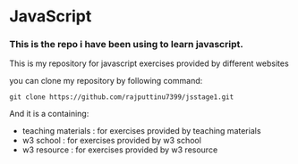 # JavaScript

### This is the repo i have been using to learn javascript.


This is my repository for javascript exercises provided by different websites

you can clone my repository by following command:
```
git clone https://github.com/rajputtinu7399/jsstage1.git
```


And it is a containing:
- teaching materials : for exercises provided by teaching materials
- w3 school : for exercises provided by w3 school
- w3 resource : for exercises provided by w3 resource

